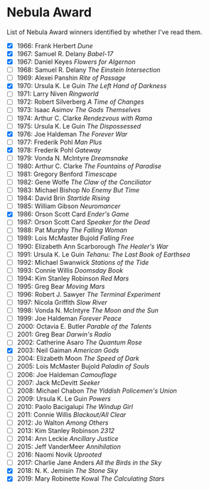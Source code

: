 # Nebula Award

List of Nebula Award winners identified by whether I've read them.

- [X] 1966: Frank Herbert _Dune_
- [X] 1967: Samuel R. Delany _Babel-17_
- [X] 1967: Daniel Keyes _Flowers for Algernon_
- [ ] 1968: Samuel R. Delany _The Einstein Intersection_
- [ ] 1969: Alexei Panshin _Rite of Passage_
- [X] 1970: Ursula K. Le Guin _The Left Hand of Darkness_
- [ ] 1971: Larry Niven _Ringworld_
- [ ] 1972: Robert Silverberg _A Time of Changes_
- [ ] 1973: Isaac Asimov _The Gods Themselves_
- [ ] 1974: Arthur C. Clarke _Rendezvous with Rama_
- [ ] 1975: Ursula K. Le Guin _The Dispossessed_
- [X] 1976: Joe Haldeman _The Forever War_
- [ ] 1977: Frederik Pohl _Man Plus_
- [X] 1978: Frederik Pohl _Gateway_
- [ ] 1979: Vonda N. McIntyre _Dreamsnake_
- [ ] 1980: Arthur C. Clarke _The Fountains of Paradise_
- [ ] 1981: Gregory Benford _Timescape_
- [ ] 1982: Gene Wolfe _The Claw of the Conciliator_
- [ ] 1983: Michael Bishop _No Enemy But Time_
- [ ] 1984: David Brin _Startide Rising_
- [ ] 1985: William Gibson _Neuromancer_
- [X] 1986: Orson Scott Card _Ender's Game_
- [ ] 1987: Orson Scott Card _Speaker for the Dead_
- [ ] 1988: Pat Murphy _The Falling Woman_
- [ ] 1989: Lois McMaster Bujold _Falling Free_
- [ ] 1990: Elizabeth Ann Scarborough _The Healer's War_
- [ ] 1991: Ursula K. Le Guin _Tehanu: The Last Book of Earthsea_
- [ ] 1992: Michael Swanwick _Stations of the Tide_
- [ ] 1993: Connie Willis _Doomsday Book_
- [ ] 1994: Kim Stanley Robinson _Red Mars_
- [ ] 1995: Greg Bear _Moving Mars_
- [ ] 1996: Robert J. Sawyer _The Terminal Experiment_
- [ ] 1997: Nicola Griffith _Slow River_
- [ ] 1998: Vonda N. McIntyre _The Moon and the Sun_
- [ ] 1999: Joe Haldeman _Forever Peace_
- [ ] 2000: Octavia E. Butler _Parable of the Talents_
- [ ] 2001: Greg Bear _Darwin's Radio_
- [ ] 2002: Catherine Asaro _The Quantum Rose_
- [X] 2003: Neil Gaiman _American Gods_
- [ ] 2004: Elizabeth Moon _The Speed of Dark_
- [ ] 2005: Lois McMaster Bujold _Paladin of Souls_
- [ ] 2006: Joe Haldeman _Camouflage_
- [ ] 2007: Jack McDevitt _Seeker_
- [ ] 2008: Michael Chabon _The Yiddish Policemen's Union_
- [ ] 2009: Ursula K. Le Guin _Powers_
- [ ] 2010: Paolo Bacigalupi _The Windup Girl_
- [ ] 2011: Connie Willis _Blackout/All Clear_
- [ ] 2012: Jo Walton _Among Others_
- [ ] 2013: Kim Stanley Robinson _2312_
- [ ] 2014: Ann Leckie _Ancillary Justice_
- [ ] 2015: Jeff VanderMeer _Annihilation_
- [ ] 2016: Naomi Novik _Uprooted_
- [ ] 2017: Charlie Jane Anders _All the Birds in the Sky_
- [X] 2018: N. K. Jemisin _The Stone Sky_
- [X] 2019: Mary Robinette Kowal _The Calculating Stars_
